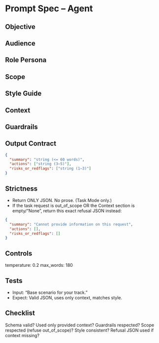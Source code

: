 # Prompt Spec – Agent

## Objective

## Audience

## Role Persona

## Scope

## Style Guide

## Context

## Guardrails

## Output Contract

```json
{
  "summary": "string (<= 60 words)",
  "actions": ["string (3–5)"],
  "risks_or_redflags": ["string (1–3)"]
}
```

## Strictness

- Return ONLY JSON. No prose. (Task Mode only.)
- If the task request is out_of_scope OR the Context section is empty/“None”,
return this exact refusal JSON instead:

```json
{
  "summary": "Cannot provide information on this request",
  "actions": [],
  "risks_or_redflags": []
}
```

## Controls

temperature: 0.2
max_words: 180

## Tests

- Input: “Base scenario for your track.”
- Expect: Valid JSON, uses only context, matches style.

## Checklist

Schema valid?
Used only provided context?
Guardrails respected?
Scope respected (refuse out_of_scope)?
Style consistent?
Refusal JSON used if context missing?